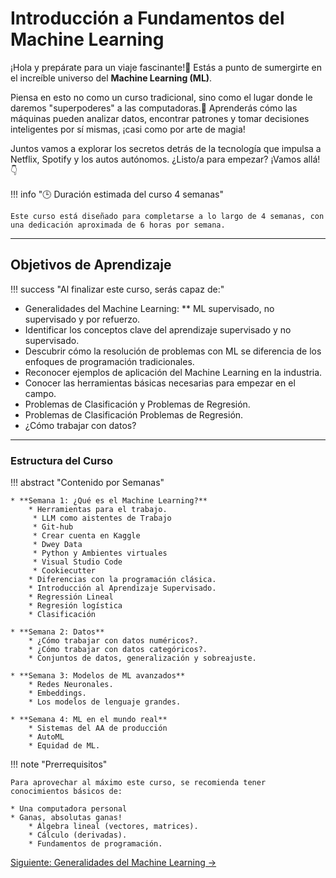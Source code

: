# Introducción a Fundamentos del Machine Learning

¡Hola y prepárate para un viaje fascinante!🚀 Estás a punto de sumergirte en el increíble universo del **Machine Learning (ML)**.

Piensa en esto no como un curso tradicional, sino como el lugar donde le daremos "superpoderes" a las computadoras.🧠 Aprenderás cómo las máquinas pueden analizar datos, encontrar patrones y tomar decisiones inteligentes por sí mismas, ¡casi como por arte de magia!

Juntos vamos a explorar los secretos detrás de la tecnología que impulsa a Netflix, Spotify y los autos autónomos. ¿Listo/a para empezar? ¡Vamos allá!👇

!!! info ":clock3: Duración estimada del curso 4 semanas"

    Este curso está diseñado para completarse a lo largo de 4 semanas, con una dedicación aproximada de 6 horas por semana.

---

## Objetivos de Aprendizaje

!!! success "Al finalizar este curso, serás capaz de:"

* Generalidades del Machine Learning:
 ** ML supervisado, no supervisado y por refuerzo.
* Identificar los conceptos clave del aprendizaje supervisado y no supervisado.
* Descubrir cómo la resolución de problemas con ML se diferencia de los enfoques de programación tradicionales.
* Reconocer ejemplos de aplicación del Machine Learning en la industria.
* Conocer las herramientas básicas necesarias para empezar en el campo.
* Problemas de Clasificación y Problemas de Regresión.
* Problemas de Clasificación Problemas de Regresión.
* ¿Cómo trabajar con datos?

---

### Estructura del Curso

!!! abstract "Contenido por Semanas"

    * **Semana 1: ¿Qué es el Machine Learning?**
        * Herramientas para el trabajo.
         * LLM como aistentes de Trabajo
         * Git-hub 
         * Crear cuenta en Kaggle
         * Dwey Data
         * Python y Ambientes virtuales
         * Visual Studio Code
         * Cookiecutter
        * Diferencias con la programación clásica.
        * Introducción al Aprendizaje Supervisado.
        * Regressión Lineal 
        * Regresión logística
        * Clasificación

    * **Semana 2: Datos**
        * ¿Cómo trabajar con datos numéricos?.
        * ¿Cómo trabajar con datos categóricos?.
        * Conjuntos de datos, generalización y sobreajuste.

    * **Semana 3: Modelos de ML avanzados**
        * Redes Neuronales.
        * Embeddings.
        * Los modelos de lenguaje grandes.

    * **Semana 4: ML en el mundo real**
        * Sistemas del AA de producción
        * AutoML
        * Equidad de ML.
    
!!! note "Prerrequisitos"

    Para aprovechar al máximo este curso, se recomienda tener conocimientos básicos de:

    * Una computadora personal
    * Ganas, absolutas ganas!
        * Álgebra lineal (vectores, matrices).
        * Cálculo (derivadas).
        * Fundamentos de programación.

[Siguiente: Generalidades del Machine Learning &rarr;](semana-1.md)
